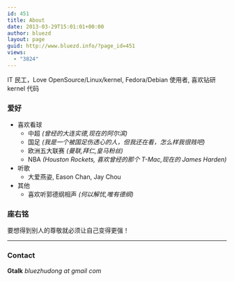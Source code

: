 ```yaml
---
id: 451
title: About
date: 2013-03-29T15:01:01+00:00
author: bluezd
layout: page
guid: http://www.bluezd.info/?page_id=451
views:
  - "3824"
---
```

<p id="it-民工love-opensourcelinuxkernel-fedoradebian-使用者-喜欢钻研-kernel-代码">
  IT 民工，Love OpenSource/Linux/kernel, Fedora/Debian 使用者, 喜欢钻研 kernel 代码
</p>

### 爱好

  * 喜欢看球 
      * 中超 _(曾经的大连实德,现在的阿尔滨)_
      * 国足 _(我是一个被国足伤透心的人，但我还在看，怎么样我很贱吧)_
      * 欧洲五大联赛 _(曼联,拜仁,皇马粉丝)_
      * NBA _(Houston Rockets, 喜欢曾经的那个 T-Mac,现在的 James Harden)_
  * 听歌 
      * 大爱燕姿, Eason Chan, Jay Chou
  * 其他 
      * 喜欢听郭德纲相声 _(何以解忧,唯有德纲)_

### 座右铭

要想得到别人的尊敬就必须让自己变得更强！

* * *

### Contact

**Gtalk** _bluezhudong at gmail com_
